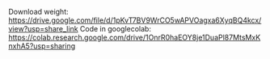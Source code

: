 Download weight: https://drive.google.com/file/d/1pKvT7BV9WrCO5wAPVOagxa6XyqBQ4kcx/view?usp=share_link
Code in googlecolab: https://colab.research.google.com/drive/1OnrR0haEOY8je1DuaPl87MtsMxKnxhA5?usp=sharing
